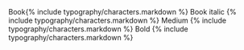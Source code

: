 <div class="blender-samples">
<span class="title">Book</span><span class="typo-example">{% include typography/characters.markdown %}</span>

<span class="typo-book-italic">
<span class="title">Book italic</span>
<span class="typo-example">{% include typography/characters.markdown %}</span>
</span>

<span class="typo-medium">
<span class="title">Medium</span>
<span class="typo-example">{% include typography/characters.markdown %}</span>
</span>


<span class="typo-bold">
<span class="title">Bold</span>
<span class="typo-example">	{% include typography/characters.markdown %}</span>
</span>

</div>